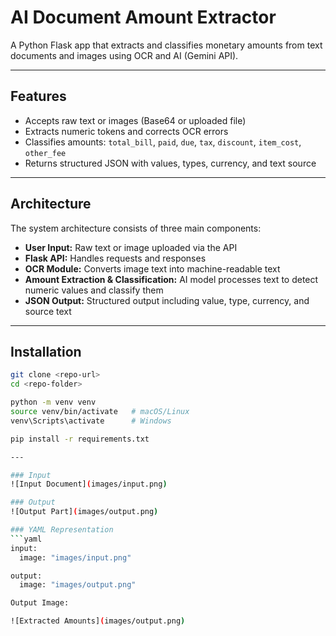 # AI Document Amount Extractor

A Python Flask app that extracts and classifies monetary amounts from text documents and images using OCR and AI (Gemini API).

---

## Features

- Accepts raw text or images (Base64 or uploaded file)
- Extracts numeric tokens and corrects OCR errors
- Classifies amounts: `total_bill`, `paid`, `due`, `tax`, `discount`, `item_cost`, `other_fee`
- Returns structured JSON with values, types, currency, and text source

---

## Architecture

The system architecture consists of three main components:

- **User Input:** Raw text or image uploaded via the API
- **Flask API:** Handles requests and responses
- **OCR Module:** Converts image text into machine-readable text
- **Amount Extraction & Classification:** AI model processes text to detect numeric values and classify them
- **JSON Output:** Structured output including value, type, currency, and source text

---

## Installation

```bash
git clone <repo-url>
cd <repo-folder>

python -m venv venv
source venv/bin/activate   # macOS/Linux
venv\Scripts\activate      # Windows

pip install -r requirements.txt

---

### Input
![Input Document](images/input.png)

### Output
![Output Part](images/output.png)

### YAML Representation
```yaml
input:
  image: "images/input.png"

output:
  image: "images/output.png"

Output Image:

![Extracted Amounts](images/output.png)
